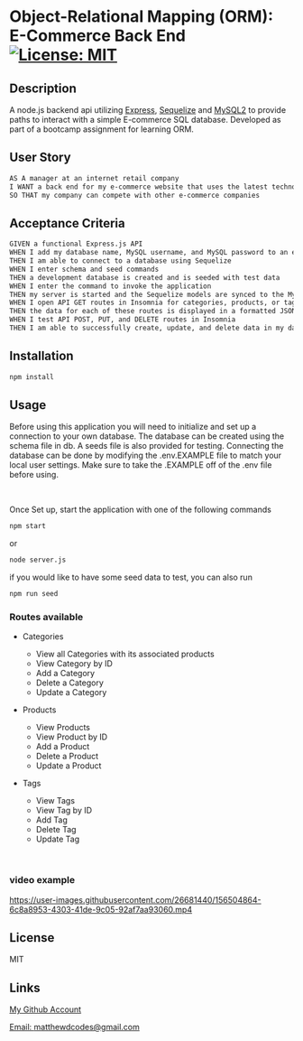 # Object-Relational Mapping (ORM): E-Commerce Back End [![License: MIT](https://img.shields.io/badge/License-MIT-yellow.svg)](https://opensource.org/licenses/MIT)

## Description

A node.js backend api utilizing
[Express](https://www.npmjs.com/package/express), [Sequelize](https://www.npmjs.com/package/sequelize) and [MySQL2](https://www.npmjs.com/package/mysql2)
to provide paths to interact with a simple E-commerce SQL database. Developed as part of a bootcamp assignment for learning ORM. 

## User Story

```md
AS A manager at an internet retail company
I WANT a back end for my e-commerce website that uses the latest technologies
SO THAT my company can compete with other e-commerce companies
```

## Acceptance Criteria

```md
GIVEN a functional Express.js API
WHEN I add my database name, MySQL username, and MySQL password to an environment variable file
THEN I am able to connect to a database using Sequelize
WHEN I enter schema and seed commands
THEN a development database is created and is seeded with test data
WHEN I enter the command to invoke the application
THEN my server is started and the Sequelize models are synced to the MySQL database
WHEN I open API GET routes in Insomnia for categories, products, or tags
THEN the data for each of these routes is displayed in a formatted JSON
WHEN I test API POST, PUT, and DELETE routes in Insomnia
THEN I am able to successfully create, update, and delete data in my database
```

## Installation

```md
npm install
```

## Usage

Before using this application you will need  to initialize and set up a connection to your own database. The database can be created using the schema file in db. A seeds file is also provided for testing.
Connecting the database can be done by modifying the .env.EXAMPLE file to match your local user settings. Make sure to take the .EXAMPLE off of the .env file before using.

<br>

Once Set up, start the application with one of the following commands

```md
npm start
```

or 

```md
node server.js
```

if you would like to have some seed data to test, you can also run

```md
npm run seed
```

### Routes available

* Categories
    * View all Categories with its associated products
    * View Category by ID
    * Add a Category
    * Delete a Category
    * Update a Category

* Products
    * View Products
    * View Product by ID
    * Add a Product
    * Delete a Product
    * Update a Product

* Tags
    * View Tags
    * View Tag by ID
    * Add Tag
    * Delete Tag
    * Update Tag

<br>

### video example




https://user-images.githubusercontent.com/26681440/156504864-6c8a8953-4303-41de-9c05-92af7aa93060.mp4




## License

MIT

## Links

[My Github Account](https://github.com/mattyd96)

[Email: matthewdcodes@gmail.com](mailto:matthewdcodes@gmail.com)
